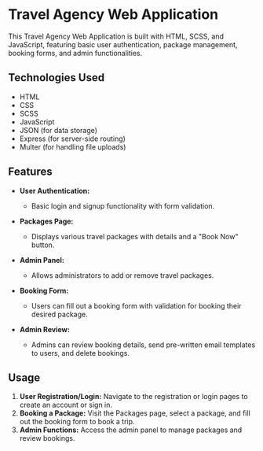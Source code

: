 # Travel Agency Web Application

This Travel Agency Web Application is built with HTML, SCSS, and JavaScript, featuring basic user authentication, package management, booking forms, and admin functionalities.

## Technologies Used

- HTML
- CSS
- SCSS
- JavaScript
- JSON (for data storage)
- Express (for server-side routing)
- Multer (for handling file uploads)

## Features

- **User Authentication:**
  - Basic login and signup functionality with form validation.

- **Packages Page:**
  - Displays various travel packages with details and a "Book Now" button.
  
- **Admin Panel:**
  - Allows administrators to add or remove travel packages.
  
- **Booking Form:**
  - Users can fill out a booking form with validation for booking their desired package.

- **Admin Review:**
  - Admins can review booking details, send pre-written email templates to users, and delete bookings.

## Usage
1. **User Registration/Login:** Navigate to the registration or login pages to create an account or sign in.
2. **Booking a Package:** Visit the Packages page, select a package, and fill out the booking form to book a trip.
3. **Admin Functions:** Access the admin panel to manage packages and review bookings.
